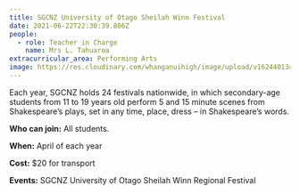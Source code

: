 ```yaml
---
title: SGCNZ University of Otago Sheilah Winn Festival
date: 2021-06-22T22:30:39.806Z
people:
  - role: Teacher in Charge
    name: Mrs L. Tahuaroa
extracurricular_area: Performing Arts
image: https://res.cloudinary.com/whanganuihigh/image/upload/v1624401342/Performing%20Arts/Sheilah-Winn-Shakespeare-Festival-2020.jpg
---
```

Each year, SGCNZ holds 24 festivals nationwide, in which secondary-age students from 11 to 19 years old perform 5 and 15 minute scenes from Shakespeare’s plays, set in any time, place, dress – in Shakespeare’s words.

**Who can join:** All students.

**When:** April of each year

**Cost:** $20 for transport

**Events:** SGCNZ University of Otago Sheilah Winn Regional Festival
